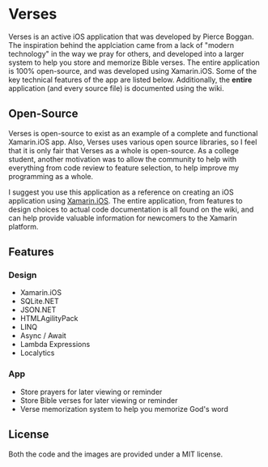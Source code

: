 # Verses
Verses is an active iOS application that was developed by Pierce Boggan. The inspiration behind the applciation came from a lack of "modern technology" in the way we pray for others, and developed into a larger system to help you store and memorize Bible verses. The entire application is 100% open-source, and was developed using Xamarin.iOS. Some of the key technical features of the app are listed below. Additionally, the **entire** application (and every source file) is documented using the wiki.

## Open-Source
Verses is open-source to exist as an example of a complete and functional Xamarin.iOS app. Also, Verses uses various open source libraries, so I feel that it is only fair that Verses as a whole is open-source. As a college student, another motivation was to allow the community to help with everything from code review to feature selection, to help improve my programming as a whole. 

I suggest you use this application as a reference on creating an iOS application using [Xamarin.iOS](http//www.xamarin.com). The entire application, from features to design choices to actual code documentation is all found on the wiki, and can help provide valuable information for newcomers to the Xamarin platform. 

## Features
### Design
* Xamarin.iOS
* SQLite.NET
* JSON.NET
* HTMLAgilityPack
* LINQ
* Async / Await
* Lambda Expressions
* Localytics

### App
* Store prayers for later viewing or reminder
* Store Bible verses for later viewing or reminder
* Verse memorization system to help you memorize God's word

## License
Both the code and the images are provided under a MIT license.

